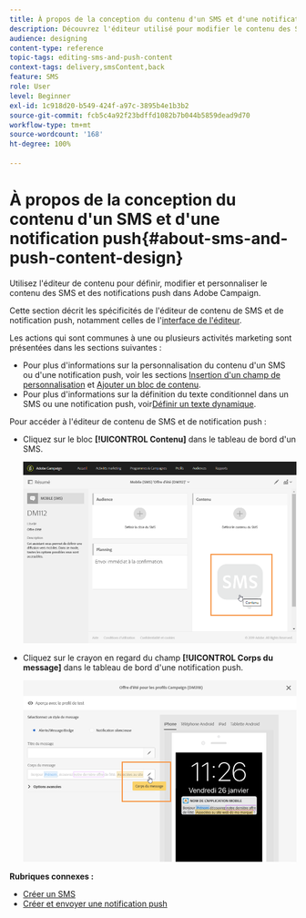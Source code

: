 ```yaml
---
title: À propos de la conception du contenu d'un SMS et d'une notification push
description: Découvrez l'éditeur utilisé pour modifier le contenu des SMS et des notifications push dans Adobe Campaign.
audience: designing
content-type: reference
topic-tags: editing-sms-and-push-content
context-tags: delivery,smsContent,back
feature: SMS
role: User
level: Beginner
exl-id: 1c918d20-b549-424f-a97c-3895b4e1b3b2
source-git-commit: fcb5c4a92f23bdffd1082b7b044b5859dead9d70
workflow-type: tm+mt
source-wordcount: '168'
ht-degree: 100%

---
```


# À propos de la conception du contenu d&#39;un SMS et d&#39;une notification push{#about-sms-and-push-content-design}

Utilisez l&#39;éditeur de contenu pour définir, modifier et personnaliser le contenu des SMS et des notifications push dans Adobe Campaign.

Cette section décrit les spécificités de l&#39;éditeur de contenu de SMS et de notification push, notamment celles de l&#39;[interface de l&#39;éditeur](../../channels/using/sms-and-push-content-editor-interface.md).

Les actions qui sont communes à une ou plusieurs activités marketing sont présentées dans les sections suivantes :

* Pour plus d&#39;informations sur la personnalisation du contenu d&#39;un SMS ou d&#39;une notification push, voir les sections [Insertion d&#39;un champ de personnalisation](../../designing/using/personalization.md#inserting-a-personalization-field) et [Ajouter un bloc de contenu](../../designing/using/personalization.md#adding-a-content-block).
* Pour plus d&#39;informations sur la définition du texte conditionnel dans un SMS ou une notification push, voir[Définir un texte dynamique](../../channels/using/defining-dynamic-text.md).

Pour accéder à l&#39;éditeur de contenu de SMS et de notification push :

* Cliquez sur le bloc **[!UICONTROL Contenu]** dans le tableau de bord d&#39;un SMS.

   ![](assets/des_sms_content.png)

* Cliquez sur le crayon en regard du champ **[!UICONTROL Corps du message]** dans le tableau de bord d&#39;une notification push.

   ![](assets/des_push_body.png)

**Rubriques connexes :**

* [Créer un SMS](../../channels/using/creating-an-sms-message.md)
* [Créer et envoyer une notification push](../../channels/using/preparing-and-sending-a-push-notification.md)

